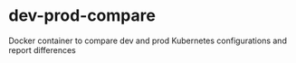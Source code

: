 # dev-prod-compare
Docker container to compare dev and prod Kubernetes configurations and report differences
